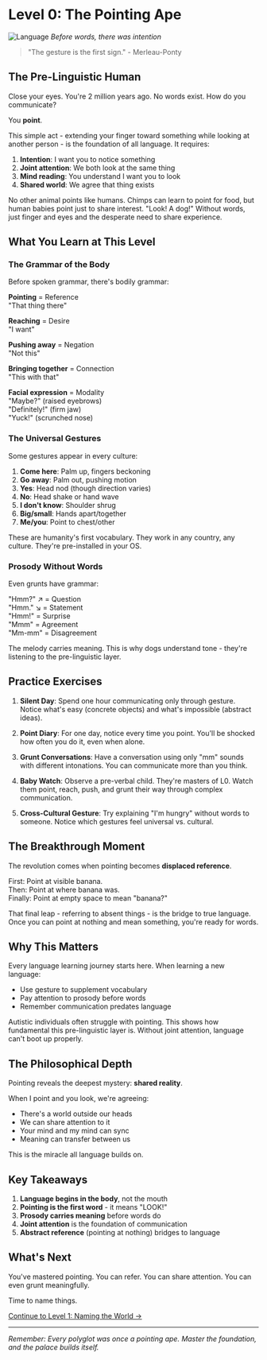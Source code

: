 # Level 0: The Pointing Ape

![Language](../cover/language.png)
*Before words, there was intention*

> "The gesture is the first sign." - Merleau-Ponty

## The Pre-Linguistic Human

Close your eyes. You're 2 million years ago. No words exist. How do you communicate?

You **point**.

This simple act - extending your finger toward something while looking at another person - is the foundation of all language. It requires:

1. **Intention**: I want you to notice something
2. **Joint attention**: We both look at the same thing  
3. **Mind reading**: You understand I want you to look
4. **Shared world**: We agree that thing exists

No other animal points like humans. Chimps can learn to point for food, but human babies point just to share interest. "Look! A dog!" Without words, just finger and eyes and the desperate need to share experience.

## What You Learn at This Level

### The Grammar of the Body

Before spoken grammar, there's bodily grammar:

**Pointing** = Reference  
"That thing there"

**Reaching** = Desire  
"I want"

**Pushing away** = Negation  
"Not this"

**Bringing together** = Connection  
"This with that"

**Facial expression** = Modality  
"Maybe?" (raised eyebrows)  
"Definitely!" (firm jaw)  
"Yuck!" (scrunched nose)

### The Universal Gestures

Some gestures appear in every culture:

1. **Come here**: Palm up, fingers beckoning
2. **Go away**: Palm out, pushing motion
3. **Yes**: Head nod (though direction varies)
4. **No**: Head shake or hand wave
5. **I don't know**: Shoulder shrug
6. **Big/small**: Hands apart/together
7. **Me/you**: Point to chest/other

These are humanity's first vocabulary. They work in any country, any culture. They're pre-installed in your OS.

### Prosody Without Words

Even grunts have grammar:

"Hmm?" ↗ = Question  
"Hmm." ↘ = Statement  
"Hmm!" = Surprise  
"Mmm" = Agreement  
"Mm-mm" = Disagreement  

The melody carries meaning. This is why dogs understand tone - they're listening to the pre-linguistic layer.

## Practice Exercises

1. **Silent Day**: Spend one hour communicating only through gesture. Notice what's easy (concrete objects) and what's impossible (abstract ideas).

2. **Point Diary**: For one day, notice every time you point. You'll be shocked how often you do it, even when alone.

3. **Grunt Conversations**: Have a conversation using only "mm" sounds with different intonations. You can communicate more than you think.

4. **Baby Watch**: Observe a pre-verbal child. They're masters of L0. Watch them point, reach, push, and grunt their way through complex communication.

5. **Cross-Cultural Gesture**: Try explaining "I'm hungry" without words to someone. Notice which gestures feel universal vs. cultural.

## The Breakthrough Moment

The revolution comes when pointing becomes **displaced reference**. 

First: Point at visible banana.  
Then: Point at where banana was.  
Finally: Point at empty space to mean "banana?"

That final leap - referring to absent things - is the bridge to true language. Once you can point at nothing and mean something, you're ready for words.

## Why This Matters

Every language learning journey starts here. When learning a new language:
- Use gesture to supplement vocabulary
- Pay attention to prosody before words
- Remember communication predates language

Autistic individuals often struggle with pointing. This shows how fundamental this pre-linguistic layer is. Without joint attention, language can't boot up properly.

## The Philosophical Depth

Pointing reveals the deepest mystery: **shared reality**.

When I point and you look, we're agreeing:
- There's a world outside our heads
- We can share attention to it
- Your mind and my mind can sync
- Meaning can transfer between us

This is the miracle all language builds on.

## Key Takeaways

1. **Language begins in the body**, not the mouth
2. **Pointing is the first word** - it means "LOOK!"
3. **Prosody carries meaning** before words do
4. **Joint attention** is the foundation of communication
5. **Abstract reference** (pointing at nothing) bridges to language

## What's Next

You've mastered pointing. You can refer. You can share attention. You can even grunt meaningfully.

Time to name things.

[Continue to Level 1: Naming the World →](L1_Naming_World.md)

---

*Remember: Every polyglot was once a pointing ape. Master the foundation, and the palace builds itself.*